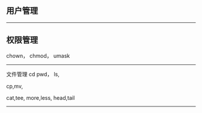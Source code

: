 


## 用户管理



-----
## 权限管理

chown，
chmod，
umask

---- 

文件管理
cd
pwd，
ls,

cp,mv,


cat,tee,
more,less,
head,tail



----


